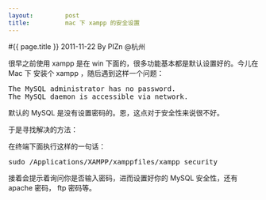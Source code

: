```yaml
---
layout:         post
title:          mac 下 xampp 的安全设置
---
```

#{{ page.title }}
2011-11-22 By PIZn @杭州

很早之前使用 xampp 是在 win 下面的，很多功能基本都是默认设置好的。今儿在 Mac 下
安装个 xampp ，随后遇到这样一个问题：
<pre class="js" name="colorcode">
The MySQL administrator has no password.
The MySQL daemon is accessible via network.
</pre>
默认的 MySQL 是没有设置密码的。恩，这点对于安全性来说很不好。

于是寻找解决的方法：

在终端下面执行这样的一句话：
<pre class="js" name="colorcode">
sudo /Applications/XAMPP/xamppfiles/xampp security
</pre>
接着会提示着询问你是否输入密码，进而设置好你的 MySQL 安全性，还有 apache 密码，
ftp 密码等。

